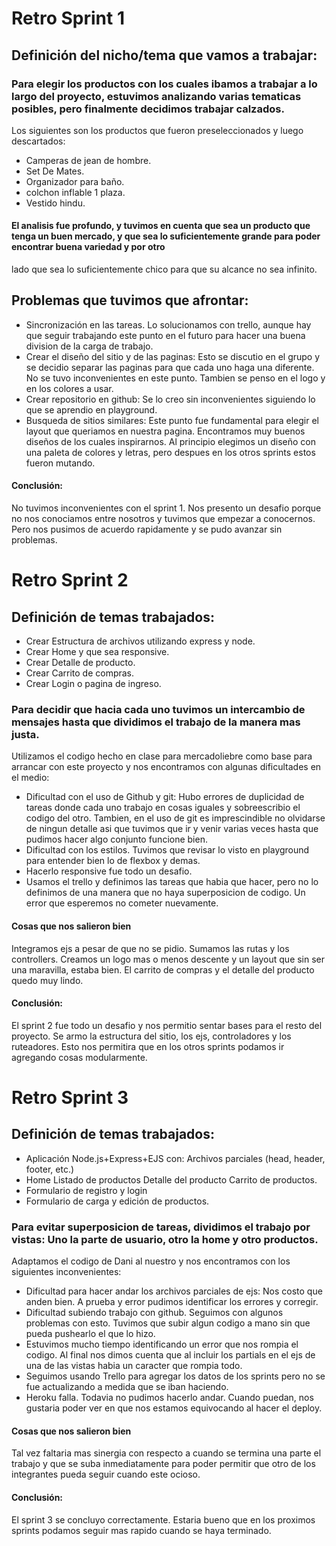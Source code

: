 
# Retro Sprint 1

## Definición del nicho/tema que vamos a trabajar:

### Para elegir los productos con los cuales ibamos a trabajar a lo largo del proyecto, estuvimos analizando varias tematicas posibles, pero finalmente decidimos trabajar calzados.
Los siguientes son los productos que fueron preseleccionados y luego descartados: 
*   Camperas de jean de hombre.
*   Set De Mates.
*   Organizador para baño.
*   colchon inflable 1 plaza.
*   Vestido hindu.


#### El analisis fue profundo, y tuvimos en cuenta que sea un producto que tenga un buen mercado, y que sea lo suficientemente grande para poder encontrar buena variedad y por otro 
lado que sea lo suficientemente chico para que su alcance no sea infinito. 

## Problemas que tuvimos que afrontar:
*   Sincronización en las tareas. Lo solucionamos con trello, aunque hay que seguir trabajando este punto en el futuro para hacer una buena division de la carga de trabajo. 
*   Crear el diseño del sitio y de las paginas: Esto se discutio en el grupo y se decidio separar las paginas para que cada uno haga una diferente. No se tuvo inconvenientes en este
punto. Tambien se penso en el logo y en los colores a usar. 
*   Crear repositorio en github: Se lo creo sin inconvenientes siguiendo lo que se aprendio en playground.
*   Busqueda de sitios similares: Este punto fue fundamental para elegir el layout que queriamos en nuestra pagina. Encontramos muy buenos diseños de los cuales inspirarnos. 
Al principio elegimos un diseño con una paleta de colores y letras, pero despues en los otros sprints estos fueron mutando. 

#### Conclusión: 

No tuvimos inconvenientes con el sprint 1. Nos presento un desafio porque no nos conociamos entre nosotros y tuvimos que empezar a conocernos. Pero nos pusimos de acuerdo rapidamente y se
pudo avanzar sin problemas. 




# Retro Sprint 2

## Definición de temas trabajados:
*   Crear Estructura de archivos utilizando express y node.
*   Crear Home y que sea responsive.
*   Crear Detalle de producto.
*   Crear Carrito de compras.
*   Crear Login o pagina de ingreso.

### Para decidir que hacia cada uno tuvimos un intercambio de mensajes hasta que dividimos el trabajo de la manera mas justa.
Utilizamos el codigo hecho en clase para mercadoliebre como base para arrancar con este proyecto y nos encontramos con algunas dificultades en el medio: 
*   Dificultad con el uso de Github y git: Hubo errores de duplicidad de tareas donde cada uno trabajo en cosas iguales y sobreescribio el codigo del otro. Tambien, en el uso de git es imprescindible no olvidarse de ningun detalle asi que tuvimos que ir y venir varias veces hasta que pudimos hacer algo conjunto funcione bien.  
*   Dificultad con los estilos. Tuvimos que revisar lo visto en playground para entender bien lo de flexbox y demas. 
*   Hacerlo responsive fue todo un desafio. 
*   Usamos el trello y definimos las tareas que habia que hacer, pero no lo definimos de una manera que no haya superposicion de codigo. Un error que esperemos no cometer nuevamente. 

#### Cosas que nos salieron bien 
Integramos ejs a pesar de que no se pidio. Sumamos las rutas y los controllers. Creamos un logo mas o menos descente y un layout que sin ser una maravilla, estaba bien. El carrito de compras y el detalle del producto quedo muy lindo. 

#### Conclusión: 

El sprint 2 fue todo un desafio y nos permitio sentar bases para el resto del proyecto. Se armo la estructura del sitio, los ejs, controladores y los ruteadores. Esto nos permitira que en los otros sprints podamos ir agregando cosas modularmente. 


# Retro Sprint 3

## Definición de temas trabajados:
*   Aplicación Node.js+Express+EJS con: Archivos parciales (head, header, footer, etc.) 
*   Home Listado de productos Detalle del producto Carrito de productos. 
*   Formulario de registro y login 
*   Formulario de carga y edición de productos.

### Para evitar superposicion de tareas, dividimos el trabajo por vistas: Uno la parte de usuario, otro la home y otro productos. 
Adaptamos el codigo de Dani al nuestro y nos encontramos con los siguientes inconvenientes: 
*   Dificultad para hacer andar los archivos parciales de ejs: Nos costo que anden bien. A prueba y error pudimos identificar los errores y corregir.   
*   Dificultad subiendo trabajo con github. Seguimos con algunos problemas con esto. Tuvimos que subir algun codigo a mano sin que pueda pushearlo el que lo hizo. 
*   Estuvimos mucho tiempo identificando un error que nos rompia el codigo. Al final nos dimos cuenta que al incluir los partials en el ejs de una de las vistas habia un caracter que rompia todo.  
*   Seguimos usando Trello para agregar los datos de los sprints pero no se fue actualizando a medida que se iban haciendo. 
*   Heroku falla. Todavia no pudimos hacerlo andar. Cuando puedan, nos gustaria poder ver en que nos estamos equivocando al hacer el deploy. 

#### Cosas que nos salieron bien 
Tal vez faltaria mas sinergia con respecto a cuando se termina una parte el trabajo y que se suba inmediatamente para poder permitir que otro de los integrantes pueda seguir cuando este ocioso.   

#### Conclusión: 

El sprint 3 se concluyo correctamente. Estaria bueno que en los proximos sprints podamos seguir mas rapido cuando se haya terminado.  


